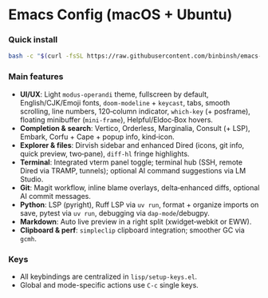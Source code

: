 # Emacs Config (macOS + Ubuntu)

### Quick install

```bash
bash -c "$(curl -fsSL https://raw.githubusercontent.com/binbinsh/emacs-config/main/install-emacs.sh)"
```

### Main features
- **UI/UX**: Light `modus-operandi` theme, fullscreen by default, English/CJK/Emoji fonts, `doom-modeline` + `keycast`, tabs, smooth scrolling, line numbers, 120‑column indicator, `which-key` (+ posframe), floating minibuffer (`mini-frame`), Helpful/Eldoc‑Box hovers.
- **Completion & search**: Vertico, Orderless, Marginalia, Consult (+ LSP), Embark, Corfu + Cape + popup info, kind‑icon.
- **Explorer & files**: Dirvish sidebar and enhanced Dired (icons, git info, quick preview, two‑pane), `diff-hl` fringe highlights.
- **Terminal**: Integrated vterm panel toggle; terminal hub (SSH, remote Dired via TRAMP, tunnels); optional AI command suggestions via LM Studio.
- **Git**: Magit workflow, inline blame overlays, delta‑enhanced diffs, optional AI commit messages.
- **Python**: LSP (pyright), Ruff LSP via `uv run`, format + organize imports on save, pytest via `uv run`, debugging via `dap-mode`/debugpy.
- **Markdown**: Auto live preview in a right split (xwidget‑webkit or EWW).
- **Clipboard & perf**: `simpleclip` clipboard integration; smoother GC via `gcmh`.

### Keys
- All keybindings are centralized in `lisp/setup-keys.el`.
- Global and mode-specific actions use `C-c` single keys.
